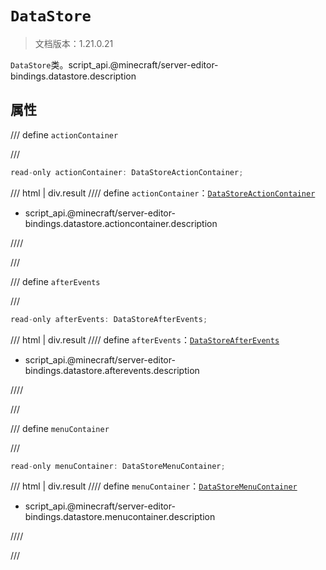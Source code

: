 # `DataStore`

> 文档版本：1.21.0.21

`DataStore`类。script_api.@minecraft/server-editor-bindings.datastore.description

## 属性

/// define
`actionContainer`


///

```js
read-only actionContainer: DataStoreActionContainer;
```

/// html | div.result
//// define
`actionContainer`：[`DataStoreActionContainer`](./datastoreactioncontainer.md)

- script_api.@minecraft/server-editor-bindings.datastore.actioncontainer.description


////

///


/// define
`afterEvents`


///

```js
read-only afterEvents: DataStoreAfterEvents;
```

/// html | div.result
//// define
`afterEvents`：[`DataStoreAfterEvents`](./datastoreafterevents.md)

- script_api.@minecraft/server-editor-bindings.datastore.afterevents.description


////

///


/// define
`menuContainer`


///

```js
read-only menuContainer: DataStoreMenuContainer;
```

/// html | div.result
//// define
`menuContainer`：[`DataStoreMenuContainer`](./datastoremenucontainer.md)

- script_api.@minecraft/server-editor-bindings.datastore.menucontainer.description


////

///


